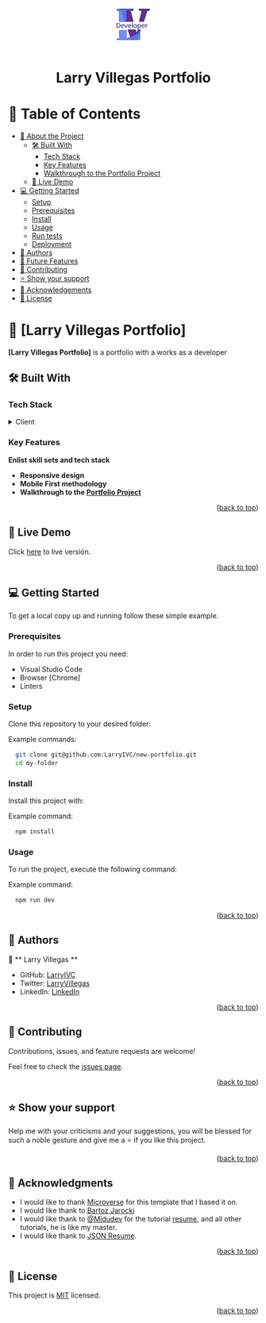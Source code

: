 <a name="readme-top"></a>

<div align="center" >
<div style="background-color: #ffffff30;">
   <img src="./public/favicon.svg" alt="logo" width="70"  height="auto" />
</div>
  <br/>

# Larry Villegas Portfolio
</div>


# 📗 Table of Contents 

- [📖 About the Project](#about-project)
  - [🛠 Built With](#built-with)
    - [Tech Stack](#tech-stack)
    - [Key Features](#key-features)
    - [Walkthrough to the Portfolio Project](#key-features)
  - [🚀 Live Demo](#live-demo)
- [💻 Getting Started](#getting-started)
  - [Setup](#setup)
  - [Prerequisites](#prerequisites)
  - [Install](#install)
  - [Usage](#usage)
  - [Run tests](#run-tests)
  - [Deployment](#triangular_flag_on_post-deployment)
- [👥 Authors](#authors)
- [🔭 Future Features](#future-features)
- [🤝 Contributing](#contributing)
- [⭐️ Show your support](#support)
- [🙏 Acknowledgements](#acknowledgements)
- [📝 License](#license)


# 📖 [Larry Villegas Portfolio] <a name="about-project"></a>

**[Larry Villegas Portfolio]** is a portfolio with a works as a developer

## 🛠 Built With <a name="built-with"></a>

### Tech Stack <a name="tech-stack"></a>

<details>
  <summary>Client</summary>
  <ul>
    <li><a href="https://developer.mozilla.org/es/docs/Web/HTML">HTML</a></li>
    <li><a href="https://developer.mozilla.org/en-US/docs/Web/CSS">CSS</a></li>
    <li><a href="https://developer.mozilla.org/en-US/docs/Web/JavaScript">JavaScript</a></li>
    <li><a href="https://astro.build/">Astro</a></li>
  </ul>
</details>
  
### Key Features <a name="key-features"></a>

**Enlist skill sets and tech stack**
- **Responsive design**
- **Mobile First methodology**
- **Walkthrough to the [Portfolio Project](https://www.loom.com/share/f2fdbd7445c8471990b5c3deda36544e)**

<p align="right">(<a href="#readme-top">back to top</a>)</p>

## 🚀 Live Demo <a name="live-demo"></a>

Click <a href="https://portfolio-larry.netlify.app/">here</a> to live versión.

<p align="right">(<a href="#readme-top">back to top</a>)</p>

## 💻 Getting Started <a name="getting-started"></a>

To get a local copy up and running follow these simple example.

### Prerequisites

In order to run this project you need:

  * Visual Studio Code
  * Browser [Chrome]
  * Linters

### Setup

Clone this repository to your desired folder:

Example commands:

```sh
  git clone git@github.com:LarryIVC/new-portfolio.git
  cd my-folder
```
### Install

Install this project with:

Example command:

```sh
  npm install
```
### Usage

To run the project, execute the following command:

Example command:

```sh
  npm run dev
```

<p align="right">(<a href="#readme-top">back to top</a>)</p>

<!-- AUTHORS -->

## 👥 Authors <a name="authors"></a>

👤 ** Larry Villegas **

- GitHub: [LarryIVC](https://github.com/LarryIVC)
- Twitter: [LarryVillegas](https://twitter.com/LarryVillegas)
- LinkedIn: [LinkedIn](https://linkedin.com/in/larryvillegascostas)

<p align="right">(<a href="#readme-top">back to top</a>)</p>

<!-- CONTRIBUTING -->

## 🤝 Contributing <a name="contributing"></a>

Contributions, issues, and feature requests are welcome!

Feel free to check the [issues page](https://github.com/LarryIVC/portfolio/issues).

<p align="right">(<a href="#readme-top">back to top</a>)</p>

<!-- SUPPORT -->

## ⭐️ Show your support <a name="support"></a>

Help me with your criticisms and your suggestions, you will be blessed for such a noble gesture and give me a ⭐️ if you like this project.

<p align="right">(<a href="#readme-top">back to top</a>)</p>

<!-- ACKNOWLEDGEMENTS -->

## 🙏 Acknowledgments <a name="acknowledgements"></a>

- I would like to thank [Microverse](https://www.microverse.org/?grsf=l49pe7) for this template that I based it on.
- I would like thank to [Bartoz Jarocki](https://github.com/BartoszJarocki/cv)
- I would like thank to [@Midudev](https://midu.dev/) for the tutorial [resume](https://www.youtube.com/watch?v=Zwh92LTB-Bk&t=3207s&ab_channel=midulive), and all other tutorials, he is like my master.
- I would like thank to [JSON Resume](https://jsonresume.org/).

<p align="right">(<a href="#readme-top">back to top</a>)</p>

<!-- LICENSE -->

## 📝 License <a name="license"></a>

This project is [MIT](./LICENSE) licensed.

<p align="right">(<a href="#readme-top">back to top</a>)</p>
